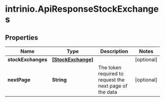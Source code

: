 # intrinio.ApiResponseStockExchanges

## Properties
Name | Type | Description | Notes
------------ | ------------- | ------------- | -------------
**stockExchanges** | [**[StockExchange]**](StockExchange.md) |  | [optional] 
**nextPage** | **String** | The token required to request the next page of the data | [optional] 


